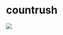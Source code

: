 # countrush

![](https://countrush-prod.azurewebsites.net/l/badge/?repository=kasuken/kasuken.countrush)
